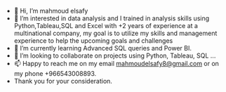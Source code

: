 - 👋 Hi, I’m mahmoud elsafy
- 👀 I’m interested in data analysis and I trained in analysis skills using Python,Tableau,SQL and Excel with +2 years of experience at a multinational company, my goal is to utilize my skills and management experience to help the upcoming goals and challenges
- 🌱 I’m currently learning Advanced SQL queries and Power BI.
- 💞️ I’m looking to collaborate on projects using Python, Tableau, SQL ...
- 📫 Happy to reach me on my email mahmoudelsafy8@gmail.com or on my phone +966543008893.
- Thank you for your consideration.

